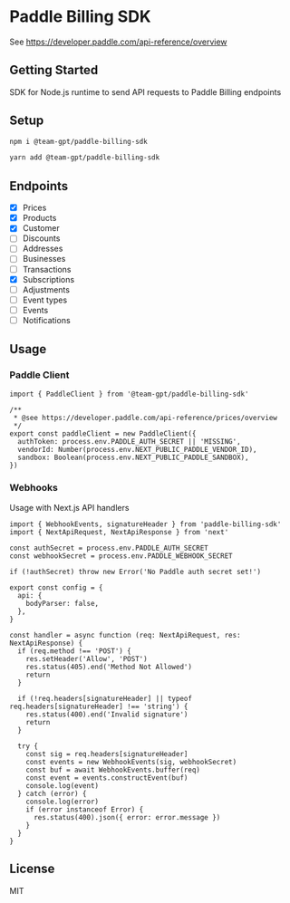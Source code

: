 # Paddle Billing SDK

See https://developer.paddle.com/api-reference/overview

## Getting Started

SDK for Node.js runtime to send API requests to Paddle Billing endpoints

## Setup

```bash
npm i @team-gpt/paddle-billing-sdk
```

```bash
yarn add @team-gpt/paddle-billing-sdk
```

## Endpoints

- [x] Prices
- [x] Products
- [x] Customer
- [ ] Discounts
- [ ] Addresses
- [ ] Businesses
- [ ] Transactions
- [x] Subscriptions
- [ ] Adjustments
- [ ] Event types
- [ ] Events
- [ ] Notifications

## Usage

### Paddle Client

```tsx
import { PaddleClient } from '@team-gpt/paddle-billing-sdk'

/**
 * @see https://developer.paddle.com/api-reference/prices/overview
 */
export const paddleClient = new PaddleClient({
  authToken: process.env.PADDLE_AUTH_SECRET || 'MISSING',
  vendorId: Number(process.env.NEXT_PUBLIC_PADDLE_VENDOR_ID),
  sandbox: Boolean(process.env.NEXT_PUBLIC_PADDLE_SANDBOX),
})
```

### Webhooks

Usage with Next.js API handlers

```tsx
import { WebhookEvents, signatureHeader } from 'paddle-billing-sdk'
import { NextApiRequest, NextApiResponse } from 'next'

const authSecret = process.env.PADDLE_AUTH_SECRET
const webhookSecret = process.env.PADDLE_WEBHOOK_SECRET

if (!authSecret) throw new Error('No Paddle auth secret set!')

export const config = {
  api: {
    bodyParser: false,
  },
}

const handler = async function (req: NextApiRequest, res: NextApiResponse) {
  if (req.method !== 'POST') {
    res.setHeader('Allow', 'POST')
    res.status(405).end('Method Not Allowed')
    return
  }

  if (!req.headers[signatureHeader] || typeof req.headers[signatureHeader] !== 'string') {
    res.status(400).end('Invalid signature')
    return
  }

  try {
    const sig = req.headers[signatureHeader]
    const events = new WebhookEvents(sig, webhookSecret)
    const buf = await WebhookEvents.buffer(req)
    const event = events.constructEvent(buf)
    console.log(event)
  } catch (error) {
    console.log(error)
    if (error instanceof Error) {
      res.status(400).json({ error: error.message })
    }
  }
}
```

## License

MIT

